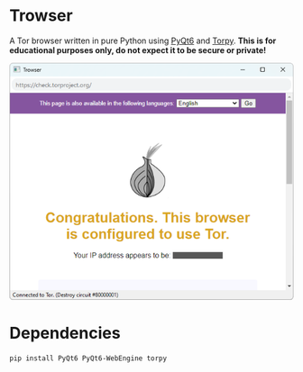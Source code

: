 # Trowser
A Tor browser written in pure Python using <a href="https://pypi.org/project/PyQt6/">PyQt6</a> and <a href="https://pypi.org/project/torpy/">Torpy</a>. <strong>This is for educational purposes only, do not expect it to be secure or private!</strong>

<img src="screenshot.png">

# Dependencies
```
pip install PyQt6 PyQt6-WebEngine torpy
```
